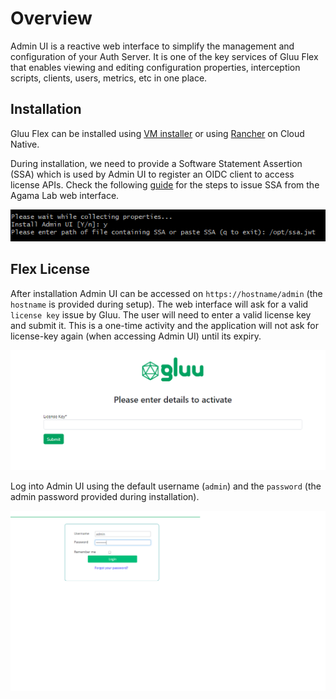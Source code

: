 # Overview

Admin UI is a reactive web interface to simplify the management and configuration of your Auth Server. It is one of the key services of Gluu Flex that enables viewing and editing configuration properties, interception scripts, clients, users, metrics, etc in one place.

## Installation

Gluu Flex can be installed using [VM installer](../../install/vm-install/vm-requirements.md) or using [Rancher](../recipes/getting-started-rancher.md) on Cloud Native.

During installation, we need to provide a Software Statement Assertion (SSA) which is used by Admin UI to register an OIDC client to access license APIs. Check the following [guide](../../install/software-statements/ssa.md) for the steps to issue SSA from the Agama Lab web interface.

![image](../../assets/admin-ui/install-ssa.png)

## Flex License

After installation Admin UI can be accessed on `https://hostname/admin` (the `hostname` is provided during setup). The web interface will ask for a valid `license key` issue by Gluu. The user will need to enter a valid license key and submit it. This is a one-time activity and the application will not ask for license-key again (when accessing Admin UI) until its expiry.

![image](../../assets/admin-ui/license-key-submit.png)

Log into Admin UI using the default username (`admin`) and the `password` (the admin password provided during installation).

![image](../../assets/admin-ui/login-page.png)



